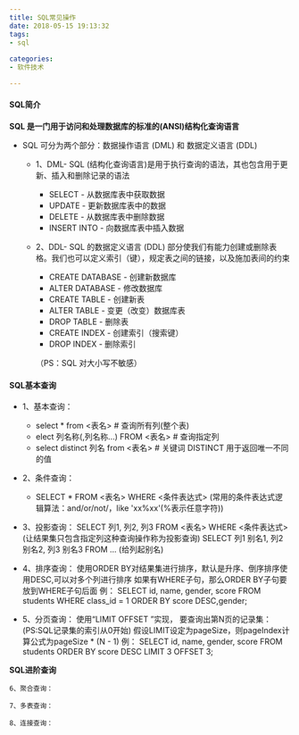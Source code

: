 ```yaml
---
title: SQL常见操作
date: 2018-05-15 19:13:32
tags: 
- sql
 
categories:
- 软件技术

---
```


#### SQL简介

**SQL 是一门用于访问和处理数据库的标准的(ANSI)结构化查询语言**

* SQL 可分为两个部分：数据操作语言 (DML) 和 数据定义语言 (DDL)
 
    * 1、DML- SQL (结构化查询语言)是用于执行查询的语法，其也包含用于更新、插入和删除记录的语法
     
        * SELECT - 从数据库表中获取数据
        * UPDATE - 更新数据库表中的数据
        * DELETE - 从数据库表中删除数据
        * INSERT INTO - 向数据库表中插入数据
    
    * 2、DDL- SQL 的数据定义语言 (DDL) 部分使我们有能力创建或删除表格。我们也可以定义索引（键），规定表之间的链接，以及施加表间的约束
    
        * CREATE DATABASE - 创建新数据库
        * ALTER DATABASE - 修改数据库
        * CREATE TABLE - 创建新表
        * ALTER TABLE - 变更（改变）数据库表
        * DROP TABLE - 删除表
        * CREATE INDEX - 创建索引（搜索键）
        * DROP INDEX - 删除索引

        （PS：SQL 对大小写不敏感）


#### SQL基本查询

* 1、基本查询：
    * select * from <表名>                         # 查询所有列(整个表)                           
    * elect 列名称(,列名称...) FROM <表名>           # 查询指定列
    * select distinct 列名 from <表名>              # 关键词 DISTINCT 用于返回唯一不同的值
    
* 2、条件查询：
    * SELECT * FROM <表名> WHERE <条件表达式> 
           (常用的条件表达式逻辑算法：and/or/not/，like 'xx%xx'(%表示任意字符))
   
* 3、投影查询：
SELECT 列1, 列2, 列3 FROM <表名> WHERE <条件表达式>    
           (让结果集只包含指定列这种查询操作称为投影查询)
           SELECT 列1 别名1, 列2 别名2, 列3 别名3 FROM ...
           (给列起别名)
   
* 4、排序查询：
使用ORDER BY对结果集进行排序，默认是升序、倒序排序使用DESC,可以对多个列进行排序
            如果有WHERE子句，那么ORDER BY子句要放到WHERE子句后面
            例：
                SELECT id, name, gender, score
                FROM students
                WHERE class_id = 1
                ORDER BY score DESC,gender;

* 5、分页查询：
使用“LIMIT <pageSize> OFFSET <pageIndex>”实现，
            要查询出第N页的记录集：(PS:SQL记录集的索引从0开始)
            假设LIMIT设定为pageSize，则pageIndex计算公式为pageSize * (N - 1)
            例：
                SELECT id, name, gender, score
                FROM students
                ORDER BY score DESC
                LIMIT 3 OFFSET 3;

 

**SQL进阶查询**
   
    6、聚合查询：
    
    7、多表查询：
    
    8、连接查询：    